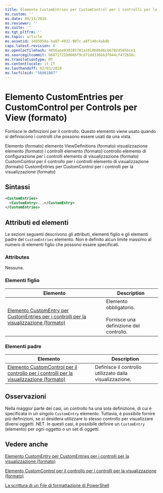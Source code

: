 ```yaml
---
title: Elemento CustomEntries per CustomControl per i controlli per la visualizzazione (formato) | Microsoft Docs
ms.custom: ''
ms.date: 09/13/2016
ms.reviewer: ''
ms.suite: ''
ms.tgt_pltfrm: ''
ms.topic: article
ms.assetid: 3485958a-ba87-4932-907c-a8f140c4abdb
caps.latest.revision: 8
ms.openlocfilehash: 4856aee930285781a101868bd6cb67824585bce1
ms.sourcegitcommit: b6871f21bd666f9cd71dd336bb3f844cf472b56c
ms.translationtype: MT
ms.contentlocale: it-IT
ms.lasthandoff: 02/03/2019
ms.locfileid: "56861807"
---
```

# <a name="customentries-element-for-customcontrol-for-controls-for-view-format"></a>Elemento CustomEntries per CustomControl per Controls per View (formato)

Fornisce le definizioni per il controllo. Questo elemento viene usato quando si definiscono i controlli che possono essere usati da una vista.

Elemento (formato) elemento ViewDefinitions (formato) visualizzazione elemento (formato) i controlli elemento (formato) controllo elemento di configurazione per i controlli elemento di visualizzazione (formato) CustomControl per il controllo per i controlli elemento di visualizzazione (formato) CustomEntries per CustomControl per i controlli per la visualizzazione (formato)

## <a name="syntax"></a>Sintassi

```xml
<CustomEntries>
  <CustomEntry>...</CustomEntry>
</CustomEntries>
```

## <a name="attributes-and-elements"></a>Attributi ed elementi

Le sezioni seguenti descrivono gli attributi, elementi figlio e gli elementi padre del `CustomEntries` elemento. Non è definito alcun limite massimo al numero di elementi figlio che possono essere specificati.

### <a name="attributes"></a>Attributes

Nessuna.

### <a name="child-elements"></a>Elementi figlio

|Elemento|Description|
|-------------|-----------------|
|[Elemento CustomEntry per CustomEntries per i controlli per la visualizzazione (formato)](./customentry-element-for-customentries-for-controls-for-view-format.md)|Elemento obbligatorio.<br /><br /> Fornisce una definizione del controllo.|

### <a name="parent-elements"></a>Elementi padre

|Elemento|Description|
|-------------|-----------------|
|[Elemento CustomControl per il controllo per i controlli per la visualizzazione (formato)](./customcontrol-element-for-control-for-controls-for-view-format.md)|Definisce il controllo utilizzato dalla visualizzazione.|

## <a name="remarks"></a>Osservazioni

Nella maggior parte dei casi, un controllo ha una sola definizione, di cui è specificata in un singolo `CustomEntry` elemento. Tuttavia, è possibile fornire più definizioni, se si desidera utilizzare lo stesso controllo per visualizzare diversi oggetti .NET. In questi casi, è possibile definire un `CustomEntry` (elemento) per ogni oggetto o un set di oggetti.

## <a name="see-also"></a>Vedere anche

[Elemento CustomEntry per CustomEntries per i controlli per la visualizzazione (formato)](./customentry-element-for-customentries-for-controls-for-view-format.md)

[Elemento CustomControl per il controllo per i controlli per la visualizzazione (formato)](./customcontrol-element-for-control-for-controls-for-view-format.md)

[La scrittura di un File di formattazione di PowerShell](./writing-a-powershell-formatting-file.md)
